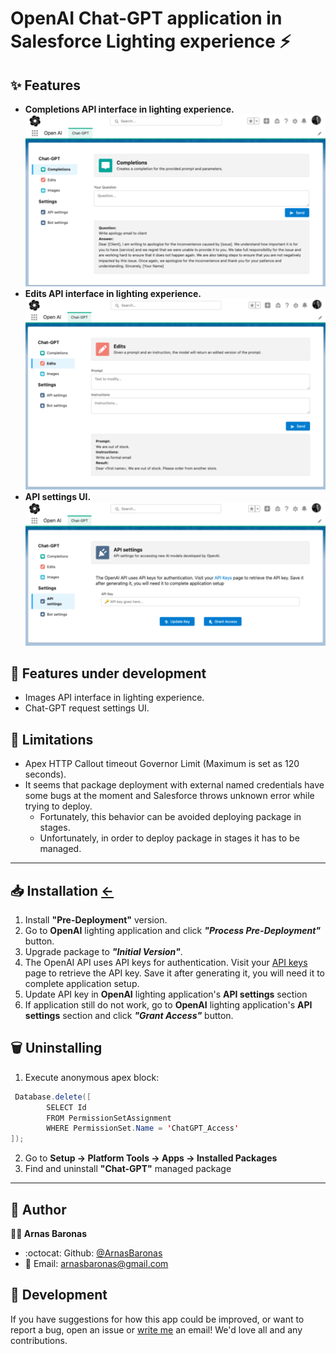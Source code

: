 # OpenAI Chat-GPT application in Salesforce Lighting experience ⚡


## ✨ Features

- **Completions API interface in lighting experience.**
  <img alt="Completions UI" src="/images/Completions_UI.png"/>
- **Edits API interface in lighting experience.**
  <img alt="Edits UI" src="/images/Edits_UI.png"/>
- **API settings UI.**
  <img alt="API Settings UI" src="/images/API_Settings_UI.png"/>

## 🚧 Features under development

- Images API interface in lighting experience.
- Chat-GPT request settings UI.

## 🚫 Limitations

- Apex HTTP Callout timeout Governor Limit (Maximum is set as 120 seconds).
- It seems that package deployment with external named credentials have some bugs at the moment and Salesforce throws unknown error while trying to deploy.
    - Fortunately, this behavior can be avoided deploying package in stages.
    - Unfortunately, in order to deploy package in stages it has to be managed.

---

## 📥 Installation <a href="#installation">&larr;</a>

1. Install **"Pre-Deployment"** version.
2. Go to **OpenAI** lighting application and click _**"Process Pre-Deployment"**_ button.
3. Upgrade package to _**"Initial Version"**_.
4. The OpenAI API uses API keys for authentication. Visit your [API keys] page to retrieve the API key. Save it after generating it, you will need it to complete application setup.
5. Update API key in **OpenAI** lighting application's **API settings** section
6. If application still do not work, go to **OpenAI** lighting application's **API settings** section and click _**"Grant Access"**_ button.


## 🗑️ Uninstalling

1. Execute anonymous apex block:
```java
 Database.delete([
		SELECT Id
		FROM PermissionSetAssignment
		WHERE PermissionSet.Name = 'ChatGPT_Access'
]);
```
2. Go to **Setup &rarr; Platform Tools &rarr; Apps &rarr; Installed Packages**
3. Find and uninstall **"Chat-GPT"** managed package

---

## 👤 Author

**🧑‍💻 Arnas Baronas**
- :octocat: Github: [@ArnasBaronas](https://github.com/ArnasBaronas)
- 📧 Email: [arnasbaronas@gmail.com](mailto:arnasbaronas@gmail.com)


## 🤝 Development

If you have suggestions for how this app could be improved, or want to report a bug, open an issue or [write me](mailto:arnasbaronas@gmail.com?subject=chat-gpt-sfdc%20feedback) an email! We'd love all and any contributions.

[//]: #

[API keys]: <https://beta.openai.com/account/api-keys>

